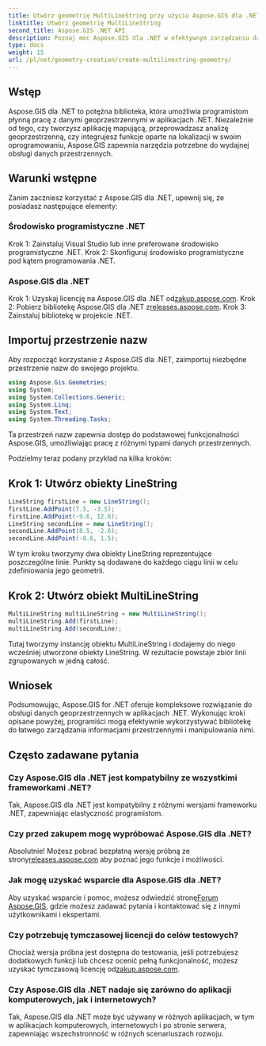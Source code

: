 ```yaml
---
title: Utwórz geometrię MultiLineString przy użyciu Aspose.GIS dla .NET
linktitle: Utwórz geometrię MultiLineString
second_title: Aspose.GIS .NET API
description: Poznaj moc Aspose.GIS dla .NET w efektywnym zarządzaniu danymi geoprzestrzennymi. Pobierz teraz, aby cieszyć się bezproblemową obsługą.
type: docs
weight: 15
url: /pl/net/geometry-creation/create-multilinestring-geometry/
---
```

## Wstęp
Aspose.GIS dla .NET to potężna biblioteka, która umożliwia programistom płynną pracę z danymi geoprzestrzennymi w aplikacjach .NET. Niezależnie od tego, czy tworzysz aplikację mapującą, przeprowadzasz analizę geoprzestrzenną, czy integrujesz funkcje oparte na lokalizacji w swoim oprogramowaniu, Aspose.GIS zapewnia narzędzia potrzebne do wydajnej obsługi danych przestrzennych.
## Warunki wstępne
Zanim zaczniesz korzystać z Aspose.GIS dla .NET, upewnij się, że posiadasz następujące elementy:
### Środowisko programistyczne .NET
Krok 1: Zainstaluj Visual Studio lub inne preferowane środowisko programistyczne .NET.
Krok 2: Skonfiguruj środowisko programistyczne pod kątem programowania .NET.
### Aspose.GIS dla .NET
 Krok 1: Uzyskaj licencję na Aspose.GIS dla .NET od[zakup.aspose.com](https://purchase.aspose.com/buy).
 Krok 2: Pobierz bibliotekę Aspose.GIS dla .NET z[releases.aspose.com](https://releases.aspose.com/gis/net/).
Krok 3: Zainstaluj bibliotekę w projekcie .NET.

## Importuj przestrzenie nazw
Aby rozpocząć korzystanie z Aspose.GIS dla .NET, zaimportuj niezbędne przestrzenie nazw do swojego projektu.

```csharp
using Aspose.Gis.Geometries;
using System;
using System.Collections.Generic;
using System.Linq;
using System.Text;
using System.Threading.Tasks;
```
Ta przestrzeń nazw zapewnia dostęp do podstawowej funkcjonalności Aspose.GIS, umożliwiając pracę z różnymi typami danych przestrzennych.

Podzielmy teraz podany przykład na kilka kroków:
## Krok 1: Utwórz obiekty LineString
```csharp
LineString firstLine = new LineString();
firstLine.AddPoint(7.5, -3.5);
firstLine.AddPoint(-9.6, 12.6);
LineString secondLine = new LineString();
secondLine.AddPoint(8.5, -2.6);
secondLine.AddPoint(-8.6, 1.5);
```
W tym kroku tworzymy dwa obiekty LineString reprezentujące poszczególne linie. Punkty są dodawane do każdego ciągu linii w celu zdefiniowania jego geometrii.
## Krok 2: Utwórz obiekt MultiLineString
```csharp
MultiLineString multiLineString = new MultiLineString();
multiLineString.Add(firstLine);
multiLineString.Add(secondLine);
```
Tutaj tworzymy instancję obiektu MultiLineString i dodajemy do niego wcześniej utworzone obiekty LineString. W rezultacie powstaje zbiór linii zgrupowanych w jedną całość.

## Wniosek
Podsumowując, Aspose.GIS for .NET oferuje kompleksowe rozwiązanie do obsługi danych geoprzestrzennych w aplikacjach .NET. Wykonując kroki opisane powyżej, programiści mogą efektywnie wykorzystywać bibliotekę do łatwego zarządzania informacjami przestrzennymi i manipulowania nimi.
## Często zadawane pytania
### Czy Aspose.GIS dla .NET jest kompatybilny ze wszystkimi frameworkami .NET?
Tak, Aspose.GIS dla .NET jest kompatybilny z różnymi wersjami frameworku .NET, zapewniając elastyczność programistom.
### Czy przed zakupem mogę wypróbować Aspose.GIS dla .NET?
 Absolutnie! Możesz pobrać bezpłatną wersję próbną ze strony[releases.aspose.com](https://releases.aspose.com/) aby poznać jego funkcje i możliwości.
### Jak mogę uzyskać wsparcie dla Aspose.GIS dla .NET?
 Aby uzyskać wsparcie i pomoc, możesz odwiedzić stronę[Forum Aspose.GIS](https://forum.aspose.com/c/gis/33), gdzie możesz zadawać pytania i kontaktować się z innymi użytkownikami i ekspertami.
### Czy potrzebuję tymczasowej licencji do celów testowych?
Chociaż wersja próbna jest dostępna do testowania, jeśli potrzebujesz dodatkowych funkcji lub chcesz ocenić pełną funkcjonalność, możesz uzyskać tymczasową licencję od[zakup.aspose.com](https://purchase.aspose.com/temporary-license/).
### Czy Aspose.GIS dla .NET nadaje się zarówno do aplikacji komputerowych, jak i internetowych?
Tak, Aspose.GIS dla .NET może być używany w różnych aplikacjach, w tym w aplikacjach komputerowych, internetowych i po stronie serwera, zapewniając wszechstronność w różnych scenariuszach rozwoju.
